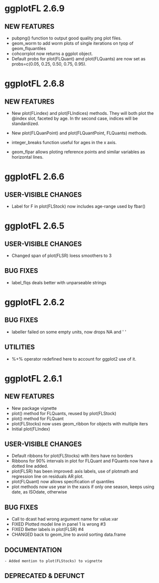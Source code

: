 # ggplotFL 2.6.9

## NEW FEATURES

- pubpng() function to output good quality png plot files.
- geom_worm to add worm plots of single iterations on tyop of geom_flquantiles
- cohcorrplot now returns a ggplot object.
- Default probs for plot(FLQuant) amd plot(FLQuants) are now set as
  probs=c(0.05, 0.25, 0.50, 0.75, 0.95).

# ggplotFL 2.6.8

## NEW FEATURES

- New plot(FLindex) and plot(FLIndices) methods. They will both plot the @index
  slot, faceted by age. In thr second case, indices will be standardized.

- New plot(FLQuanPoint) and plot(FLQuantPoint, FLQuants) methods.

- integer_breaks function useful for ages in the x axis.

- geom_flpar allows ploting reference points and similar variables as horizontal
  lines.

# ggplotFL 2.6.6

## USER-VISIBLE CHANGES 
- Label for F in plot(FLStock) now includes age-range used by fbar()

# ggplotFL 2.6.5

## USER-VISIBLE CHANGES 
- Changed span of plot(FLSR) loess smoothers to 3

## BUG FIXES

- label_flqs deals better with unparseable strings

# ggplotFL 2.6.2

## BUG FIXES

- labeller failed on some empty units, now drops NA and ' '

## UTILITIES

- %+% operator redefined here to account for ggplot2 use of it.

# ggplotFL 2.6.1

## NEW FEATURES
- New package vignette
- plot() method for FLQuants, reused by plot(FLStock)
- plot() method for FLQuant
- plot(FLStocks) now uses geom_ribbon for objects with multiple iters
- Initial plot(FLIndex)

## USER-VISIBLE CHANGES 
- Default ribbons for plot(FLStocks) with iters have no borders
- Ribbons for 90% intervals in plot for FLQuant and FQuants now have a dotted line added.
- plot(FLSR) has been improved: axis labels, use of plotmath and regression line on residuals AR plot.
- plot(FLQuant) now allows specification of quantiles
- plot methods now use year in the xaxis if only one season, keeps using date, as ISOdate, otherwise

## BUG FIXES
- Call to dcast had wrong argument name for value.var
- FIXED Plotted model line in panel 1 is wrong #3
- FIXED Better labels in plot(FLSR) #4
- CHANGED back to geom_line to avoid sorting data.frame


## DOCUMENTATION
	- Added mention to plot(FLStocks) to vignette

## DEPRECATED & DEFUNCT
